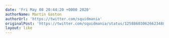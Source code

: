 ```yaml
---
date: 'Fri May 08 20:44:20 +0000 2020'
authorName: Martin Gaston
authorUrl: 'https://twitter.com/squidmania'
originalPost: 'https://twitter.com/squidmania/status/1258860306266234885'
layout: like
---
```

